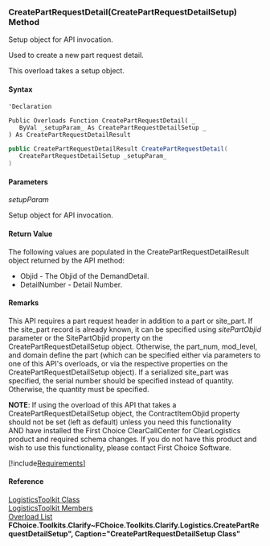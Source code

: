 ﻿### CreatePartRequestDetail(CreatePartRequestDetailSetup) Method

Setup object for API invocation.

Used to create a new part request detail.

This overload takes a setup object.

#### Syntax

```vbnet
'Declaration

Public Overloads Function CreatePartRequestDetail( _
   ByVal _setupParam_ As CreatePartRequestDetailSetup _
) As CreatePartRequestDetailResult
```

```csharp
public CreatePartRequestDetailResult CreatePartRequestDetail( 
   CreatePartRequestDetailSetup _setupParam_
)
```

#### Parameters

_setupParam_

Setup object for API invocation.

#### Return Value

The following values are populated in the CreatePartRequestDetailResult object returned by the API method:

*   Objid \- The Objid of the DemandDetail.
*   DetailNumber \- Detail Number.

#### Remarks

This API requires a part request header in addition to a part or site_part. If the site_part record is already known, it can be specified using _sitePartObjid_ parameter or the SitePartObjid property on the CreatePartRequestDetailSetup object. Otherwise, the part_num, mod_level, and domain define the part (which can be specified either via parameters to one of this API's overloads, or via the respective properties on the CreatePartRequestDetailSetup object). If a serialized site_part was specified, the serial number should be specified instead of quantity. Otherwise, the quantity must be specified.

**NOTE**: If using the overload of this API that takes a CreatePartRequestDetailSetup object, the ContractItemObjid property should not be set (left as default) unless you need this functionality AND have installed the First Choice ClearCallCenter for ClearLogistics product and required schema changes. If you do not have this product and wish to use this functionality, please contact First Choice Software.

[!include[Requirements](../partials/requirements.md)]

#### Reference

[LogisticsToolkit Class](FChoice.Toolkits.Clarify~FChoice.Toolkits.Clarify.Logistics.LogisticsToolkit.md)  
[LogisticsToolkit Members](FChoice.Toolkits.Clarify~FChoice.Toolkits.Clarify.Logistics.LogisticsToolkit_members.md)  
[Overload List](FChoice.Toolkits.Clarify~FChoice.Toolkits.Clarify.Logistics.LogisticsToolkit~CreatePartRequestDetail.md)  
**FChoice.Toolkits.Clarify~FChoice.Toolkits.Clarify.Logistics.CreatePartRequestDetailSetup", Caption="CreatePartRequestDetailSetup Class"**